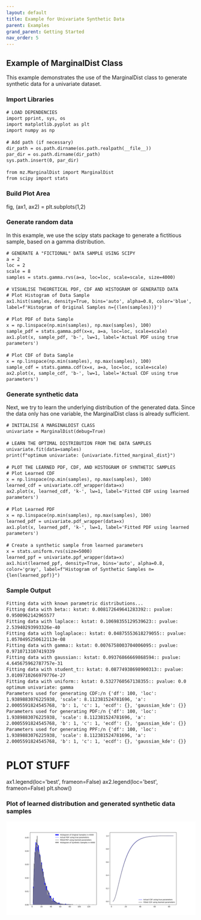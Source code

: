 ```yaml
---
layout: default
title: Example for Univariate Synthetic Data
parent: Examples
grand_parent: Getting Started
nav_order: 5
---
```


## Example of MarginalDist Class
This example demonstrates the use of the MarginalDist class to generate synthetic data for a univariate dataset.

### Import Libraries
```
# LOAD DEPENDENCIES
import pprint, sys, os
import matplotlib.pyplot as plt
import numpy as np

# Add path (if necessary)
dir_path = os.path.dirname(os.path.realpath(__file__))
par_dir = os.path.dirname(dir_path)
sys.path.insert(0, par_dir)

from mz.MarginalDist import MarginalDist
from scipy import stats
```

### Build Plot Area
fig, (ax1, ax2) = plt.subplots(1,2)

### Generate random data
In this example, we use the scipy stats package to generate a fictitious sample, based on a gamma distribution.
```
# GENERATE A "FICTIONAL" DATA SAMPLE USING SCIPY
a = 2
loc = 2
scale = 8
samples = stats.gamma.rvs(a=a, loc=loc, scale=scale, size=4000)

# VISUALISE THEORETICAL PDF, CDF AND HISTOGRAM OF GENERATED DATA
# Plot Histogram of Data Sample
ax1.hist(samples, density=True, bins='auto', alpha=0.8, color='blue', label=f'Histogram of Original Samples n={(len(samples))}')

# Plot PDF of Data Sample
x = np.linspace(np.min(samples), np.max(samples), 100)
sample_pdf = stats.gamma.pdf(x=x, a=a, loc=loc, scale=scale)
ax1.plot(x, sample_pdf, 'b-', lw=1, label='Actual PDF using true parameters')

# Plot CDF of Data Sample
x = np.linspace(np.min(samples), np.max(samples), 100)
sample_cdf = stats.gamma.cdf(x=x, a=a, loc=loc, scale=scale)
ax2.plot(x, sample_cdf, 'b-', lw=1, label='Actual CDF using true parameters')
```

### Generate synthetic data
Next, we try to learn the underlying distribution of the generated data. Since the data only has one variable, the MarginalDist class is already sufficient.
```
# INITIALISE A MARGINALDIST CLASS
univariate = MarginalDist(debug=True)

# LEARN THE OPTIMAL DISTRIBUTION FROM THE DATA SAMPLES
univariate.fit(data=samples)
print(f"optimum univariate: {univariate.fitted_marginal_dist}")

# PLOT THE LEARNED PDF, CDF, AND HISTOGRAM OF SYNTHETIC SAMPLES
# Plot Learned CDF
x = np.linspace(np.min(samples), np.max(samples), 100)
learned_cdf = univariate.cdf_wrapper(data=x)
ax2.plot(x, learned_cdf, 'k-', lw=1, label='Fitted CDF using learned parameters')

# Plot Learned PDF
x = np.linspace(np.min(samples), np.max(samples), 100)
learned_pdf = univariate.pdf_wrapper(data=x)
ax1.plot(x, learned_pdf, 'k-', lw=1, label='Fitted PDF using learned parameters')

# Create a synthetic sample from learned parameters
x = stats.uniform.rvs(size=5000)
learned_ppf = univariate.ppf_wrapper(data=x)
ax1.hist(learned_ppf, density=True, bins='auto', alpha=0.8, color='gray', label=f"Histogram of Synthetic Samples n={len(learned_ppf)}")
```

### Sample Output
```
Fitting data with known parametric distributions...
Fitting data with beta:: kstat: 0.008172649641283392:: pvalue: 0.9500962142965577
Fitting data with laplace:: kstat: 0.10698355129539623:: pvalue: 2.53940293993326e-40
Fitting data with loglaplace:: kstat: 0.04875553618279055:: pvalue: 1.0570495250612113e-08
Fitting data with gamma:: kstat: 0.0076758003704006095:: pvalue: 0.9710713107419339
Fitting data with gaussian:: kstat: 0.09376866669868594:: pvalue: 4.645675962787757e-31
Fitting data with student_t:: kstat: 0.08774938698900313:: pvalue: 3.0109710266979776e-27
Fitting data with uniform:: kstat: 0.5327760567138355:: pvalue: 0.0
optimum univariate: gamma
Parameters used for generating CDF:/n {'df': 100, 'loc': 1.9389883076225938, 'scale': 8.112381524781696, 'a': 2.0005591824545768, 'b': 1, 'c': 1, 'ecdf': {}, 'gaussian_kde': {}}
Parameters used for generating PDF:/n {'df': 100, 'loc': 1.9389883076225938, 'scale': 8.112381524781696, 'a': 2.0005591824545768, 'b': 1, 'c': 1, 'ecdf': {}, 'gaussian_kde': {}}
Parameters used for generating PPF:/n {'df': 100, 'loc': 1.9389883076225938, 'scale': 8.112381524781696, 'a': 2.0005591824545768, 'b': 1, 'c': 1, 'ecdf': {}, 'gaussian_kde': {}}
```

# PLOT STUFF
ax1.legend(loc='best', frameon=False)
ax2.legend(loc='best', frameon=False)
plt.show()

### Plot of learned distribution and generated synthetic data samples
![](../../assets/img/univariate_example_1.png)